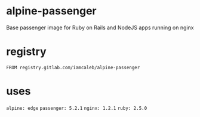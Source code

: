 # alpine-passenger
Base passenger image for Ruby on Rails and NodeJS apps running on nginx

# registry

`FROM registry.gitlab.com/iamcaleb/alpine-passenger`

# uses

`alpine: edge`
`passenger: 5.2.1`
`nginx: 1.2.1`
`ruby: 2.5.0`
